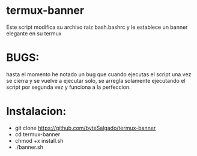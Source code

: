 # termux-banner
Este script modifica su archivo raiz bash.bashrc y le establece un banner elegante en su termux

# BUGS:

hasta el momento he  notado un bug que cuando ejecutas el script una vez se cierra y se vuelve a ejecutar
solo, se arregla solamente ejecutando el script por segunda vez y funciona a la perfeccion.

# Instalacion:

* git clone https://github.com/byteSalgado/termux-banner
* cd termux-banner
* chmod +x install.sh
* ./banner.sh
